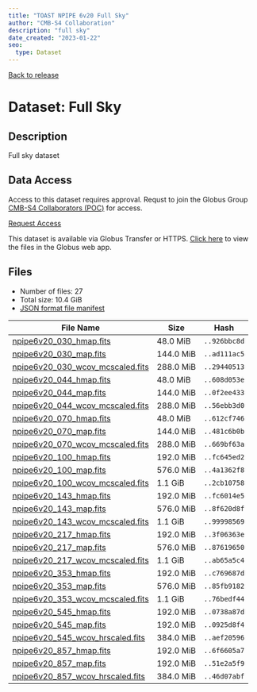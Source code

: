 ```yaml
---
title: "TOAST NPIPE 6v20 Full Sky"
author: "CMB-S4 Collaboration"
description: "full sky"
date_created: "2023-01-22"
seo:
  type: Dataset
---
```


[Back to release](./#datasets)

# Dataset: Full Sky

## Description

Full sky dataset

## Data Access

Access to this dataset requires approval. Requst to join the Globus Group [CMB-S4 Collaborators
(POC)](https://app.globus.org/groups/e3a53329-9aaa-11ed-b37d-b7fded1d3618/about) for access.

[Request Access](https://app.globus.org/groups/e3a53329-9aaa-11ed-b37d-b7fded1d3618/join)

This dataset is available via Globus Transfer or HTTPS. [Click here](https://app.globus.org/file-manager?origin_id=38f01147-f09e-483d-a552-3866669a846d&origin_path=%2Fdatareleases%2Fnpipe6v20%2Ffullsky%2F) to view the files in the Globus web app.

## Files

- Number of files: 27
- Total size: 10.4 GiB
- [JSON format file manifest](https://g-456d30.0ed28.75bc.data.globus.org/datareleases/npipe6v20/fullsky/manifest.json)

|                                                                    File Name                                                                    |   Size    |     Hash     |
| ----------------------------------------------------------------------------------------------------------------------------------------------- | --------- | ------------ |
| [npipe6v20_030_hmap.fits](https://g-456d30.0ed28.75bc.data.globus.org/datareleases/npipe6v20/fullsky/npipe6v20_030_hmap.fits)                   | 48.0 MiB  | `..926bbc8d` |
| [npipe6v20_030_map.fits](https://g-456d30.0ed28.75bc.data.globus.org/datareleases/npipe6v20/fullsky/npipe6v20_030_map.fits)                     | 144.0 MiB | `..ad111ac5` |
| [npipe6v20_030_wcov_mcscaled.fits](https://g-456d30.0ed28.75bc.data.globus.org/datareleases/npipe6v20/fullsky/npipe6v20_030_wcov_mcscaled.fits) | 288.0 MiB | `..29440513` |
| [npipe6v20_044_hmap.fits](https://g-456d30.0ed28.75bc.data.globus.org/datareleases/npipe6v20/fullsky/npipe6v20_044_hmap.fits)                   | 48.0 MiB  | `..608d053e` |
| [npipe6v20_044_map.fits](https://g-456d30.0ed28.75bc.data.globus.org/datareleases/npipe6v20/fullsky/npipe6v20_044_map.fits)                     | 144.0 MiB | `..0f2ee433` |
| [npipe6v20_044_wcov_mcscaled.fits](https://g-456d30.0ed28.75bc.data.globus.org/datareleases/npipe6v20/fullsky/npipe6v20_044_wcov_mcscaled.fits) | 288.0 MiB | `..56ebb3d0` |
| [npipe6v20_070_hmap.fits](https://g-456d30.0ed28.75bc.data.globus.org/datareleases/npipe6v20/fullsky/npipe6v20_070_hmap.fits)                   | 48.0 MiB  | `..612cf746` |
| [npipe6v20_070_map.fits](https://g-456d30.0ed28.75bc.data.globus.org/datareleases/npipe6v20/fullsky/npipe6v20_070_map.fits)                     | 144.0 MiB | `..481c6b0b` |
| [npipe6v20_070_wcov_mcscaled.fits](https://g-456d30.0ed28.75bc.data.globus.org/datareleases/npipe6v20/fullsky/npipe6v20_070_wcov_mcscaled.fits) | 288.0 MiB | `..669bf63a` |
| [npipe6v20_100_hmap.fits](https://g-456d30.0ed28.75bc.data.globus.org/datareleases/npipe6v20/fullsky/npipe6v20_100_hmap.fits)                   | 192.0 MiB | `..fc645ed2` |
| [npipe6v20_100_map.fits](https://g-456d30.0ed28.75bc.data.globus.org/datareleases/npipe6v20/fullsky/npipe6v20_100_map.fits)                     | 576.0 MiB | `..4a1362f8` |
| [npipe6v20_100_wcov_mcscaled.fits](https://g-456d30.0ed28.75bc.data.globus.org/datareleases/npipe6v20/fullsky/npipe6v20_100_wcov_mcscaled.fits) | 1.1 GiB   | `..2cb10758` |
| [npipe6v20_143_hmap.fits](https://g-456d30.0ed28.75bc.data.globus.org/datareleases/npipe6v20/fullsky/npipe6v20_143_hmap.fits)                   | 192.0 MiB | `..fc6014e5` |
| [npipe6v20_143_map.fits](https://g-456d30.0ed28.75bc.data.globus.org/datareleases/npipe6v20/fullsky/npipe6v20_143_map.fits)                     | 576.0 MiB | `..8f620d8f` |
| [npipe6v20_143_wcov_mcscaled.fits](https://g-456d30.0ed28.75bc.data.globus.org/datareleases/npipe6v20/fullsky/npipe6v20_143_wcov_mcscaled.fits) | 1.1 GiB   | `..99998569` |
| [npipe6v20_217_hmap.fits](https://g-456d30.0ed28.75bc.data.globus.org/datareleases/npipe6v20/fullsky/npipe6v20_217_hmap.fits)                   | 192.0 MiB | `..3f06363e` |
| [npipe6v20_217_map.fits](https://g-456d30.0ed28.75bc.data.globus.org/datareleases/npipe6v20/fullsky/npipe6v20_217_map.fits)                     | 576.0 MiB | `..87619650` |
| [npipe6v20_217_wcov_mcscaled.fits](https://g-456d30.0ed28.75bc.data.globus.org/datareleases/npipe6v20/fullsky/npipe6v20_217_wcov_mcscaled.fits) | 1.1 GiB   | `..ab65a5c4` |
| [npipe6v20_353_hmap.fits](https://g-456d30.0ed28.75bc.data.globus.org/datareleases/npipe6v20/fullsky/npipe6v20_353_hmap.fits)                   | 192.0 MiB | `..c769687d` |
| [npipe6v20_353_map.fits](https://g-456d30.0ed28.75bc.data.globus.org/datareleases/npipe6v20/fullsky/npipe6v20_353_map.fits)                     | 576.0 MiB | `..85fb9182` |
| [npipe6v20_353_wcov_mcscaled.fits](https://g-456d30.0ed28.75bc.data.globus.org/datareleases/npipe6v20/fullsky/npipe6v20_353_wcov_mcscaled.fits) | 1.1 GiB   | `..76bedf44` |
| [npipe6v20_545_hmap.fits](https://g-456d30.0ed28.75bc.data.globus.org/datareleases/npipe6v20/fullsky/npipe6v20_545_hmap.fits)                   | 192.0 MiB | `..0738a87d` |
| [npipe6v20_545_map.fits](https://g-456d30.0ed28.75bc.data.globus.org/datareleases/npipe6v20/fullsky/npipe6v20_545_map.fits)                     | 192.0 MiB | `..0925d8f4` |
| [npipe6v20_545_wcov_hrscaled.fits](https://g-456d30.0ed28.75bc.data.globus.org/datareleases/npipe6v20/fullsky/npipe6v20_545_wcov_hrscaled.fits) | 384.0 MiB | `..aef20596` |
| [npipe6v20_857_hmap.fits](https://g-456d30.0ed28.75bc.data.globus.org/datareleases/npipe6v20/fullsky/npipe6v20_857_hmap.fits)                   | 192.0 MiB | `..6f6605a7` |
| [npipe6v20_857_map.fits](https://g-456d30.0ed28.75bc.data.globus.org/datareleases/npipe6v20/fullsky/npipe6v20_857_map.fits)                     | 192.0 MiB | `..51e2a5f9` |
| [npipe6v20_857_wcov_hrscaled.fits](https://g-456d30.0ed28.75bc.data.globus.org/datareleases/npipe6v20/fullsky/npipe6v20_857_wcov_hrscaled.fits) | 384.0 MiB | `..46d07abf` |
